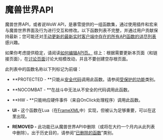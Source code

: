 # 魔兽世界API

魔兽世界API，或者说WoW API，是暴雪提供的一组函数集，通过使用插件和宏来与魔兽世界界面及行为进行交互和修改。以下函数列表不完整，并通过用户贡献保持最新；您可能还对[手动更新的最新实时客户端中存在的所有API函数的详尽列表](https://wow.gamepedia.com/Global_functions)感兴趣。

如果你考虑提供稳定，请阅读[如何编辑API页。](https://wow.gamepedia.com/Wowpedia:How_to_edit_API_pages) 综上：根据需要更新本页面（和链接页面），在[讨论页面](https://wow.gamepedia.com/Talk:World_of_Warcraft_API)讨论大规模改动，并且不要创建空存根页面。

此列表中的函数名称以下列标记为前缀：

* **PROTECTED -  **只能从[安全代码](https://wow.gamepedia.com/Secure_code)调用此函数。请参阅[受保护的功能](https://wow.gamepedia.com/Category:World_of_Warcraft_API/Protected_Functions)类别。

* **NOCOMBAT - **在战斗中无法从不安全的代码调用此函数。

* **HW - **只能响应硬件事件（来自OnClick处理程序）调用此函数。

* **UI -** 这个函数在Lua（在[FrameXML](https://wow.gamepedia.com/Category:FrameXML_documentation)中）实现，但被认为足够重要，可以在这里出现。

* **REMOVED -** 此功能已从魔兽世界API中删除（或将在大约一个月内从此列表中删除）。出于历史目的，请参阅“[已删除的函数](https://wow.gamepedia.com/Category:World_of_Warcraft_API/Removed_Functions)”类别。



